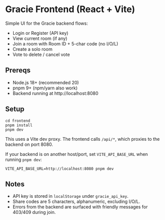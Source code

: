 # Gracie Frontend (React + Vite)

Simple UI for the Gracie backend flows:

- Login or Register (API key)
- View current room (if any)
- Join a room with Room ID + 5-char code (no I/O/L)
- Create a solo room
- Vote to delete / cancel vote

## Prereqs

- Node.js 18+ (recommended 20)
- pnpm 9+ (npm/yarn also work)
- Backend running at http://localhost:8080

## Setup

```
cd frontend
pnpm install
pnpm dev
```

This uses a Vite dev proxy. The frontend calls `/api/*`, which proxies to the backend on port 8080.

If your backend is on another host/port, set `VITE_API_BASE_URL` when running `pnpm dev`:

```
VITE_API_BASE_URL=http://localhost:8080 pnpm dev
```

## Notes

- API key is stored in `localStorage` under `gracie_api_key`.
- Share codes are 5 characters, alphanumeric, excluding I/O/L.
- Errors from the backend are surfaced with friendly messages for 403/409 during join.

